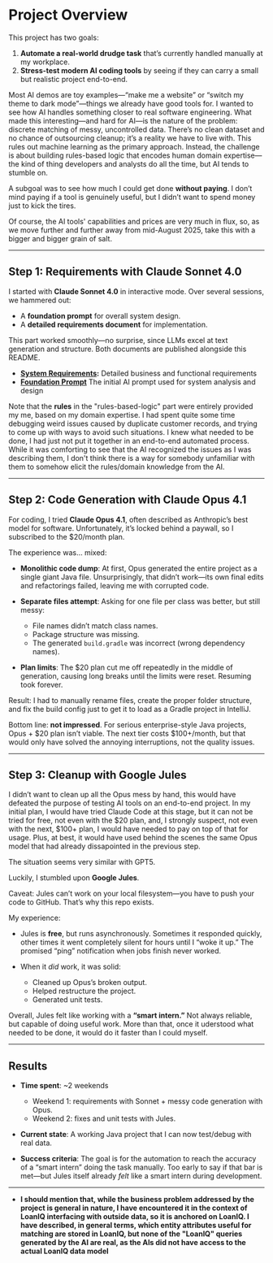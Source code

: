 # Project Overview

This project has two goals:

1. **Automate a real-world drudge task** that’s currently handled manually at my workplace.
2. **Stress-test modern AI coding tools** by seeing if they can carry a small but realistic project end-to-end.

Most AI demos are toy examples—“make me a website” or “switch my theme to dark mode”—things we already have good tools for. I wanted to see how AI handles something closer to real software engineering.
What made this interesting—and hard for AI—is the nature of the problem: discrete matching of messy, uncontrolled data. There’s no clean dataset and no chance of outsourcing cleanup; it’s a reality we have to live with. This rules out machine learning as the primary approach. Instead, the challenge is about building rules-based logic that encodes human domain expertise—the kind of thing developers and analysts do all the time, but AI tends to stumble on.

A subgoal was to see how much I could get done **without paying**. I don’t mind paying if a tool is genuinely useful, but I didn’t want to spend money just to kick the tires.

Of course, the AI tools' capabilities and prices are very much in flux, so, as we move further and further away from mid-August 2025, take this with a bigger and bigger grain of salt.

---

## Step 1: Requirements with Claude Sonnet 4.0

I started with **Claude Sonnet 4.0** in interactive mode. Over several sessions, we hammered out:

* A **foundation prompt** for overall system design.
* A **detailed requirements document** for implementation.

This part worked smoothly—no surprise, since LLMs excel at text generation and structure. Both documents are published alongside this README.
- **[System Requirements](system-requirements.md):** Detailed business and functional requirements
- **[Foundation Prompt](foundation-prompt.md)** The initial AI prompt used for system analysis and design

Note that the **rules** in the "rules-based-logic" part were entirely provided my me, based on my domain expertise. I had spent quite some time debugging weird issues caused by duplicate customer records, and trying to come up with ways to avoid such situations. I knew what needed to be done, I had just not put it together in an end-to-end automated process. While it was comforting to see that the AI recognized the issues as I was describing them, I don't think there is a way for somebody unfamiliar with them to somehow elicit the rules/domain knowledge from the AI.

---

## Step 2: Code Generation with Claude Opus 4.1

For coding, I tried **Claude Opus 4.1**, often described as Anthropic’s best model for software. Unfortunately, it’s locked behind a paywall, so I subscribed to the \$20/month plan.

The experience was… mixed:

* **Monolithic code dump**: At first, Opus generated the entire project as a single giant Java file. Unsurprisingly, that didn’t work—its own final edits and refactorings failed, leaving me with corrupted code.
* **Separate files attempt**: Asking for one file per class was better, but still messy:

  * File names didn’t match class names.
  * Package structure was missing.
  * The generated `build.gradle` was incorrect (wrong dependency names).
* **Plan limits**: The \$20 plan cut me off repeatedly in the middle of generation, causing long breaks until the limits were reset. Resuming took forever.

Result: I had to manually rename files, create the proper folder structure, and fix the build config just to get it to load as a Gradle project in IntelliJ.

Bottom line: **not impressed**. For serious enterprise-style Java projects, Opus + \$20 plan isn’t viable. The next tier costs \$100+/month, but that would only have solved the annoying interruptions, not the quality issues.

---

## Step 3: Cleanup with Google Jules

I didn’t want to clean up all the Opus mess by hand, this would have defeated the purpose of testing AI tools on an end-to-end project.
In my initial plan, I would have tried Claude Code at this stage, but it can not be tried for free, not even with the \$20 plan, and, I strongly suspect, not even with the next, \$100+ plan, I would have needed to pay on top of that for usage. Plus, at best, it would have used behind the scenes the same Opus model that had already dissapointed in the previous step.

The situation seems very similar with GPT5.

Luckily, I stumbled upon **Google Jules**.

Caveat: Jules can’t work on your local filesystem—you have to push your code to GitHub. That’s why this repo exists.

My experience:

* Jules is **free**, but runs asynchronously. Sometimes it responded quickly, other times it went completely silent for hours until I “woke it up.” The promised “ping” notification when jobs finish never worked.
* When it *did* work, it was solid:

  * Cleaned up Opus’s broken output.
  * Helped restructure the project.
  * Generated unit tests.

Overall, Jules felt like working with a **“smart intern.”** Not always reliable, but capable of doing useful work. More than that, once it uderstood what needed to be done, it would do it faster than I could myself.

---

## Results

* **Time spent**: \~2 weekends

  * Weekend 1: requirements with Sonnet + messy code generation with Opus.
  * Weekend 2: fixes and unit tests with Jules.
* **Current state**: A working Java project that I can now test/debug with real data.
* **Success criteria**: The goal is for the automation to reach the accuracy of a “smart intern” doing the task manually. Too early to say if that bar is met—but Jules itself already *felt* like a smart intern during development.

---

* **I should mention that, while the business problem addressed by the project is general in nature, I have encountered it in the context of LoanIQ interfacing with outside data, so it is anchored on LoanIQ.
I have described, in general terms, which entity attributes useful for matching are stored in LoanIQ, but none of the "LoanIQ" queries generated by the AI are real, as the AIs did not have access to the actual LoanIQ data model**
